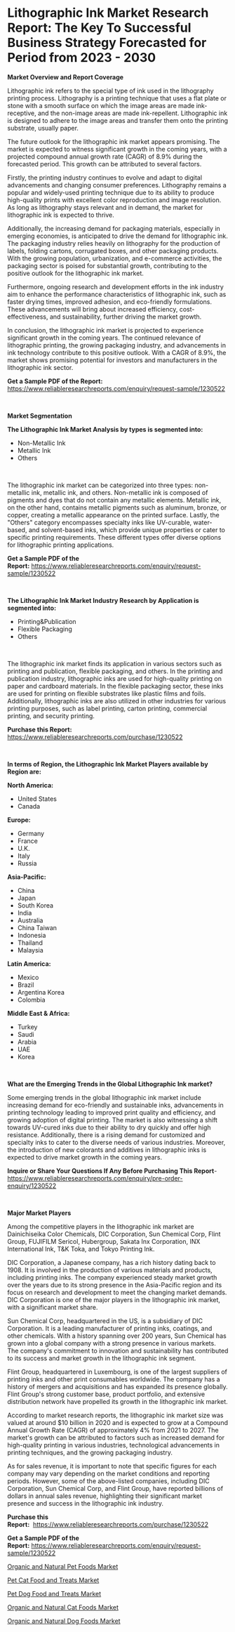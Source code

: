 <p><h1>Lithographic Ink Market Research Report: The Key To Successful Business Strategy Forecasted for Period from 2023 - 2030</h1></p><p><strong>Market Overview and Report Coverage</strong></p>
<p><p>Lithographic ink refers to the special type of ink used in the lithography printing process. Lithography is a printing technique that uses a flat plate or stone with a smooth surface on which the image areas are made ink-receptive, and the non-image areas are made ink-repellent. Lithographic ink is designed to adhere to the image areas and transfer them onto the printing substrate, usually paper.</p><p>The future outlook for the lithographic ink market appears promising. The market is expected to witness significant growth in the coming years, with a projected compound annual growth rate (CAGR) of 8.9% during the forecasted period. This growth can be attributed to several factors.</p><p>Firstly, the printing industry continues to evolve and adapt to digital advancements and changing consumer preferences. Lithography remains a popular and widely-used printing technique due to its ability to produce high-quality prints with excellent color reproduction and image resolution. As long as lithography stays relevant and in demand, the market for lithographic ink is expected to thrive.</p><p>Additionally, the increasing demand for packaging materials, especially in emerging economies, is anticipated to drive the demand for lithographic ink. The packaging industry relies heavily on lithography for the production of labels, folding cartons, corrugated boxes, and other packaging products. With the growing population, urbanization, and e-commerce activities, the packaging sector is poised for substantial growth, contributing to the positive outlook for the lithographic ink market.</p><p>Furthermore, ongoing research and development efforts in the ink industry aim to enhance the performance characteristics of lithographic ink, such as faster drying times, improved adhesion, and eco-friendly formulations. These advancements will bring about increased efficiency, cost-effectiveness, and sustainability, further driving the market growth.</p><p>In conclusion, the lithographic ink market is projected to experience significant growth in the coming years. The continued relevance of lithographic printing, the growing packaging industry, and advancements in ink technology contribute to this positive outlook. With a CAGR of 8.9%, the market shows promising potential for investors and manufacturers in the lithographic ink sector.</p></p>
<p><strong>Get a Sample PDF of the Report:</strong> <a href="https://www.reliableresearchreports.com/enquiry/request-sample/1230522">https://www.reliableresearchreports.com/enquiry/request-sample/1230522</a></p>
<p>&nbsp;</p>
<p><strong>Market Segmentation</strong></p>
<p><strong>The Lithographic Ink Market Analysis by types is segmented into:</strong></p>
<p><ul><li>Non-Metallic Ink</li><li>Metallic Ink</li><li>Others</li></ul></p>
<p>&nbsp;</p>
<p><p>The lithographic ink market can be categorized into three types: non-metallic ink, metallic ink, and others. Non-metallic ink is composed of pigments and dyes that do not contain any metallic elements. Metallic ink, on the other hand, contains metallic pigments such as aluminum, bronze, or copper, creating a metallic appearance on the printed surface. Lastly, the "Others" category encompasses specialty inks like UV-curable, water-based, and solvent-based inks, which provide unique properties or cater to specific printing requirements. These different types offer diverse options for lithographic printing applications.</p></p>
<p><strong>Get a Sample PDF of the Report:</strong>&nbsp;<a href="https://www.reliableresearchreports.com/enquiry/request-sample/1230522">https://www.reliableresearchreports.com/enquiry/request-sample/1230522</a></p>
<p>&nbsp;</p>
<p><strong>The Lithographic Ink Market Industry Research by Application is segmented into:</strong></p>
<p><ul><li>Printing&Publication</li><li>Flexible Packaging</li><li>Others</li></ul></p>
<p>&nbsp;</p>
<p><p>The lithographic ink market finds its application in various sectors such as printing and publication, flexible packaging, and others. In the printing and publication industry, lithographic inks are used for high-quality printing on paper and cardboard materials. In the flexible packaging sector, these inks are used for printing on flexible substrates like plastic films and foils. Additionally, lithographic inks are also utilized in other industries for various printing purposes, such as label printing, carton printing, commercial printing, and security printing.</p></p>
<p><strong>Purchase this Report:</strong>&nbsp; <a href="https://www.reliableresearchreports.com/purchase/1230522">https://www.reliableresearchreports.com/purchase/1230522</a></p>
<p>&nbsp;</p>
<p><strong>In terms of Region, the Lithographic Ink Market Players available by Region are:</strong></p>
<p>
    <p> <strong> North America: </strong>
        <ul>
            <li>United States</li>
            <li>Canada</li>
        </ul>
        </p> 
    <p> <strong> Europe: </strong>
        <ul>
            <li>Germany</li>
            <li>France</li>
            <li>U.K.</li>
            <li>Italy</li>
            <li>Russia</li>
        </ul>
        </p> 
    <p> <strong> Asia-Pacific: </strong>
        <ul>
            <li>China</li>
            <li>Japan</li>
            <li>South Korea</li>
            <li>India</li>
            <li>Australia</li>
            <li>China Taiwan</li>
            <li>Indonesia</li>
            <li>Thailand</li>
            <li>Malaysia</li>
        </ul>
        </p> 
    <p> <strong> Latin America: </strong>
        <ul>
            <li>Mexico</li>
            <li>Brazil</li>
            <li>Argentina Korea</li>
            <li>Colombia</li>
        </ul>
        </p> 
    <p> <strong> Middle East & Africa: </strong>
        <ul>
            <li>Turkey</li>
            <li>Saudi</li>
            <li>Arabia</li>
            <li>UAE</li>
            <li>Korea</li>
        </ul>
    </p>
    </p>
<p>&nbsp;</p>
<p><strong>What are the Emerging Trends in the Global Lithographic Ink market?</strong></p>
<p><p>Some emerging trends in the global lithographic ink market include increasing demand for eco-friendly and sustainable inks, advancements in printing technology leading to improved print quality and efficiency, and growing adoption of digital printing. The market is also witnessing a shift towards UV-cured inks due to their ability to dry quickly and offer high resistance. Additionally, there is a rising demand for customized and specialty inks to cater to the diverse needs of various industries. Moreover, the introduction of new colorants and additives in lithographic inks is expected to drive market growth in the coming years.</p></p>
<p><strong>Inquire or Share Your Questions If Any Before Purchasing This Report</strong>- <a href="https://www.reliableresearchreports.com/enquiry/pre-order-enquiry/1230522">https://www.reliableresearchreports.com/enquiry/pre-order-enquiry/1230522</a></p>
<p>&nbsp;</p>
<p><strong>Major Market Players</strong></p>
<p><p>Among the competitive players in the lithographic ink market are Dainichiseika Color Chemicals, DIC Corporation, Sun Chemical Corp, Flint Group, FUJIFILM Sericol, Hubergroup, Sakata Inx Corporation, INX International Ink, T&K Toka, and Tokyo Printing Ink.</p><p>DIC Corporation, a Japanese company, has a rich history dating back to 1908. It is involved in the production of various materials and products, including printing inks. The company experienced steady market growth over the years due to its strong presence in the Asia-Pacific region and its focus on research and development to meet the changing market demands. DIC Corporation is one of the major players in the lithographic ink market, with a significant market share.</p><p>Sun Chemical Corp, headquartered in the US, is a subsidiary of DIC Corporation. It is a leading manufacturer of printing inks, coatings, and other chemicals. With a history spanning over 200 years, Sun Chemical has grown into a global company with a strong presence in various markets. The company's commitment to innovation and sustainability has contributed to its success and market growth in the lithographic ink segment.</p><p>Flint Group, headquartered in Luxembourg, is one of the largest suppliers of printing inks and other print consumables worldwide. The company has a history of mergers and acquisitions and has expanded its presence globally. Flint Group's strong customer base, product portfolio, and extensive distribution network have propelled its growth in the lithographic ink market.</p><p>According to market research reports, the lithographic ink market size was valued at around $10 billion in 2020 and is expected to grow at a Compound Annual Growth Rate (CAGR) of approximately 4% from 2021 to 2027. The market's growth can be attributed to factors such as increased demand for high-quality printing in various industries, technological advancements in printing techniques, and the growing packaging industry.</p><p>As for sales revenue, it is important to note that specific figures for each company may vary depending on the market conditions and reporting periods. However, some of the above-listed companies, including DIC Corporation, Sun Chemical Corp, and Flint Group, have reported billions of dollars in annual sales revenue, highlighting their significant market presence and success in the lithographic ink industry.</p></p>
<p><strong>Purchase this Report:</strong>&nbsp;&nbsp;<a href="https://www.reliableresearchreports.com/purchase/1230522">https://www.reliableresearchreports.com/purchase/1230522</a></p>
<p></p>
<p><strong>Get a Sample PDF of the Report:</strong>&nbsp;<a href="https://www.reliableresearchreports.com/enquiry/request-sample/1230522">https://www.reliableresearchreports.com/enquiry/request-sample/1230522</a></p>
<p><p><a href="https://medium.com/@lorenzmayer1995/organic-and-natural-pet-foods-market-size-market-outlook-and-market-forecast-2023-to-2030-5d7c606cd645">Organic and Natural Pet Foods Market</a></p><p><a href="https://medium.com/@noelkunzei1/pet-cat-food-and-treats-market-insights-into-market-cagr-market-trends-and-growth-strategies-7451248beec2">Pet Cat Food and Treats Market</a></p><p><a href="https://medium.com/@reganklocko456458/pet-dog-food-and-treats-market-furnishes-information-on-market-share-market-trends-and-market-6ba1999fa8cd">Pet Dog Food and Treats Market</a></p><p><a href="https://medium.com/@merrittrice2023/organic-and-natural-cat-foods-market-analysis-and-sze-forecasted-for-period-from-2023-to-2030-b14d85e48b4e">Organic and Natural Cat Foods Market</a></p><p><a href="https://medium.com/@paulmcglynn6456/organic-and-natural-dog-foods-market-the-key-to-successful-business-strategy-forecast-till-2030-0c4789d82b0b">Organic and Natural Dog Foods Market</a></p></p>